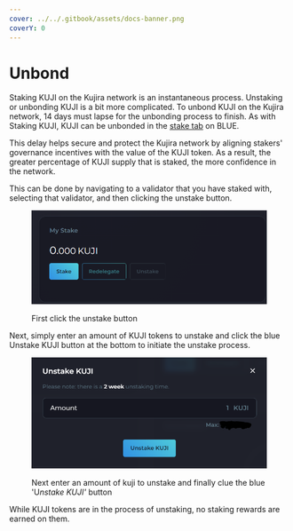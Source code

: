 ```yaml
---
cover: ../../.gitbook/assets/docs-banner.png
coverY: 0
---
```


# Unbond

Staking KUJI on the Kujira network is an instantaneous process. Unstaking or unbonding KUJI is a bit more complicated. To unbond KUJI on the Kujira network, 14 days must lapse for the unbonding process to finish. As with Staking KUJI, KUJI can be unbonded in the [stake tab](../../dapps-and-infrastructure/blue/stake.md) on BLUE.&#x20;

This delay helps secure and protect the Kujira network by aligning stakers' governance incentives with the value of the KUJI token. As a result, the greater percentage of KUJI supply that is staked, the more confidence in the network.

This can be done by navigating to a validator that you have staked with, selecting that validator, and then clicking the unstake button.

<figure><img src="../../.gitbook/assets/image (160).png" alt="" width="563"><figcaption><p>First click the unstake button</p></figcaption></figure>

Next, simply enter an amount of KUJI tokens to unstake and click the blue Unstake KUJI button at the bottom to initiate the unstake process.&#x20;

<figure><img src="../../.gitbook/assets/image (161).png" alt="" width="563"><figcaption><p>Next enter an amount of kuji to unstake and finally clue the blue 'U<em>nstake KUJI'</em> button</p></figcaption></figure>

While KUJI tokens are in the process of unstaking, no staking rewards are earned on them.&#x20;
